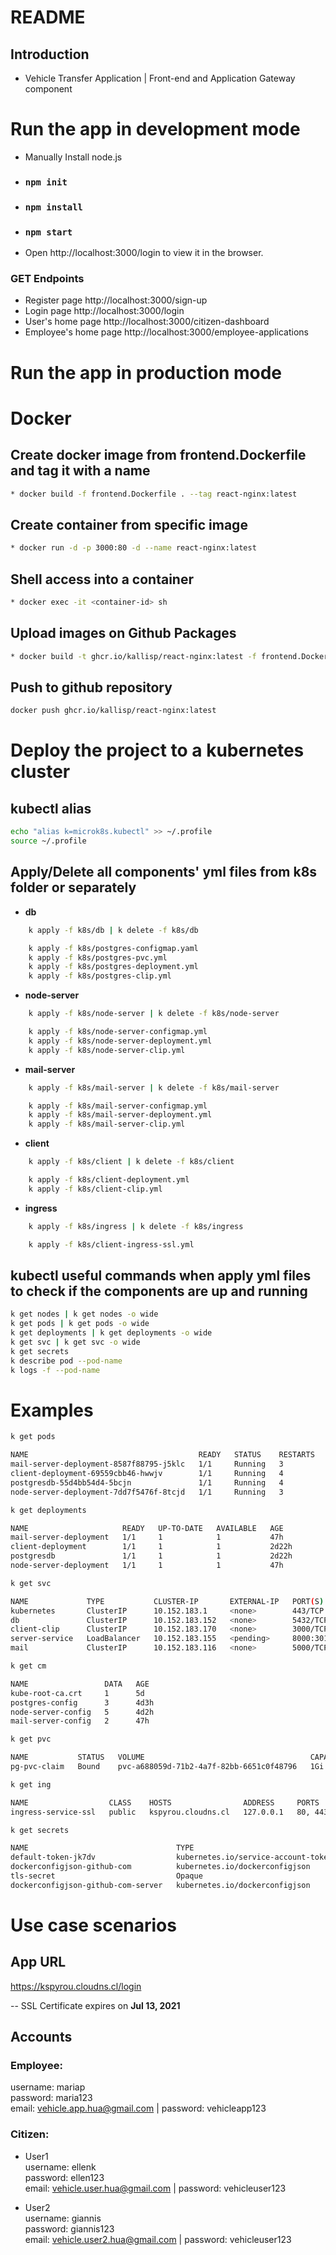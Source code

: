 # README #

## Introduction ##

* Vehicle Transfer Application | Front-end and Application Gateway component

# Run the app in development mode #

* Manually Install node.js

* ### `npm init`
* ### `npm install`
* ### `npm start`

* Open http://localhost:3000/login to view it in the browser.

###  GET Endpoints
* Register page http://localhost:3000/sign-up
* Login page http://localhost:3000/login
* User's home page http://localhost:3000/citizen-dashboard
* Employee's home page http://localhost:3000/employee-applications



# Run the app in production mode #

# **Docker**

## Create docker image from frontend.Dockerfile and tag it with a name
```bash
* docker build -f frontend.Dockerfile . --tag react-nginx:latest
```

## Create container from specific image
```bash
* docker run -d -p 3000:80 -d --name react-nginx:latest
```

## Shell access into a container 
```bash
* docker exec -it <container-id> sh
```

## Upload images on Github Packages 
```bash
* docker build -t ghcr.io/kallisp/react-nginx:latest -f frontend.Dockerfile .
```

## Push to github repository
```bash
docker push ghcr.io/kallisp/react-nginx:latest
```

# **Deploy the project to a kubernetes cluster**

## kubectl alias
```bash
echo "alias k=microk8s.kubectl" >> ~/.profile
source ~/.profile
```

## Apply/Delete all components' yml files from k8s folder or separately

* **db** 
```bash
    k apply -f k8s/db | k delete -f k8s/db

    k apply -f k8s/postgres-configmap.yaml
    k apply -f k8s/postgres-pvc.yml
    k apply -f k8s/postgres-deployment.yml
    k apply -f k8s/postgres-clip.yml
```

* **node-server**
```bash
    k apply -f k8s/node-server | k delete -f k8s/node-server

    k apply -f k8s/node-server-configmap.yml
    k apply -f k8s/node-server-deployment.yml
    k apply -f k8s/node-server-clip.yml
```

* **mail-server**
```bash
    k apply -f k8s/mail-server | k delete -f k8s/mail-server

    k apply -f k8s/mail-server-configmap.yml
    k apply -f k8s/mail-server-deployment.yml
    k apply -f k8s/mail-server-clip.yml
```

* **client**
```bash
    k apply -f k8s/client | k delete -f k8s/client

    k apply -f k8s/client-deployment.yml
    k apply -f k8s/client-clip.yml
```

* **ingress**
```bash
    k apply -f k8s/ingress | k delete -f k8s/ingress

    k apply -f k8s/client-ingress-ssl.yml
```

## kubectl useful commands when apply yml files to check if the components are up and running

```bash
k get nodes | k get nodes -o wide
k get pods | k get pods -o wide
k get deployments | k get deployments -o wide
k get svc | k get svc -o wide
k get secrets
k describe pod --pod-name
k logs -f --pod-name
```

# Examples

```bash
k get pods 

NAME                                      READY   STATUS    RESTARTS   AGE
mail-server-deployment-8587f88795-j5klc   1/1     Running   3          47h
client-deployment-69559cbb46-hwwjv        1/1     Running   4          2d22h
postgresdb-55d4bb54d4-5bcjn               1/1     Running   4          2d22h
node-server-deployment-7dd7f5476f-8tcjd   1/1     Running   3          47h
```

```bash
k get deployments 

NAME                     READY   UP-TO-DATE   AVAILABLE   AGE
mail-server-deployment   1/1     1            1           47h
client-deployment        1/1     1            1           2d22h
postgresdb               1/1     1            1           2d22h
node-server-deployment   1/1     1            1           47h
```

```bash
k get svc 

NAME             TYPE           CLUSTER-IP       EXTERNAL-IP   PORT(S)          AGE
kubernetes       ClusterIP      10.152.183.1     <none>        443/TCP          5d
db               ClusterIP      10.152.183.152   <none>        5432/TCP         4d3h
client-clip      ClusterIP      10.152.183.170   <none>        3000/TCP         4d
server-service   LoadBalancer   10.152.183.155   <pending>     8000:30102/TCP   3d
mail             ClusterIP      10.152.183.116   <none>        5000/TCP         45h
```

```bash
k get cm

NAME                 DATA   AGE
kube-root-ca.crt     1      5d
postgres-config      3      4d3h
node-server-config   5      4d2h
mail-server-config   2      47h
```

```bash
k get pvc

NAME           STATUS   VOLUME                                     CAPACITY   ACCESS MODES   STORAGECLASS        AGE
pg-pvc-claim   Bound    pvc-a688059d-71b2-4a7f-82bb-6651c0f48796   1Gi        RWO            microk8s-hostpath   2d22h
```

```bash
k get ing

NAME                  CLASS    HOSTS                ADDRESS     PORTS     AGE
ingress-service-ssl   public   kspyrou.cloudns.cl   127.0.0.1   80, 443   2d22h
```

```bash
k get secrets

NAME                                 TYPE                                  DATA   AGE
default-token-jk7dv                  kubernetes.io/service-account-token   3      5d
dockerconfigjson-github-com          kubernetes.io/dockerconfigjson        1      4d20h
tls-secret                           Opaque                                3      4d18h
dockerconfigjson-github-com-server   kubernetes.io/dockerconfigjson        1      4d4h
```

# **Use case scenarios**

## App URL
https://kspyrou.cloudns.cl/login

-- SSL Certificate expires on **Jul 13, 2021**

## Accounts
### Employee: 
username: mariap \
password: maria123 \
email: vehicle.app.hua@gmail.com | password: vehicleapp123 


### Citizen: 
* User1 \
username: ellenk \
password: ellen123 \
email: vehicle.user.hua@gmail.com | password: vehicleuser123

* User2 \
username: giannis \
password: giannis123 \
email: vehicle.user2.hua@gmail.com | password: vehicleuser123






